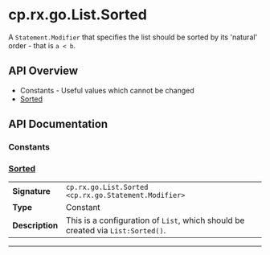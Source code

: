# cp.rx.go.List.Sorted

A `Statement.Modifier` that specifies the list should be sorted by its 'natural' order - that is `a < b`.

## API Overview
* Constants - Useful values which cannot be changed
 * [Sorted](#sorted)

## API Documentation

### Constants


### [Sorted](#sorted)

|                                             |                                                                                     |
| --------------------------------------------|-------------------------------------------------------------------------------------|
| **Signature**                               | `cp.rx.go.List.Sorted <cp.rx.go.Statement.Modifier>`                                                                    |
| **Type**                                    | Constant                                                                     |
| **Description**                             | This is a configuration of `List`, which should be created via `List:Sorted()`.                                                                     |

---
